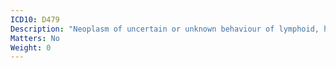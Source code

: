 ```yaml
---
ICD10: D479
Description: "Neoplasm of uncertain or unknown behaviour of lymphoid, haematopoietic and related tissue, unspecified"
Matters: No
Weight: 0
---
```

